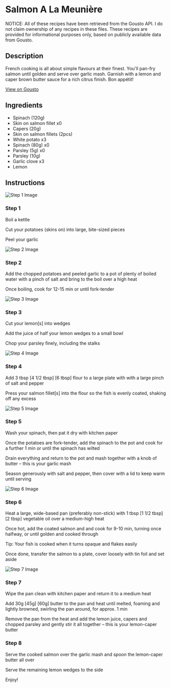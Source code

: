 # Salmon A La Meunière

NOTICE: All of these recipes have been retrieved from the Gousto API. I do not claim ownership of any recipes in these files. These recipes are provided for informational purposes only, based on publicly available data from Gousto.

## Description

French cooking is all about simple flavours at their finest. You'll pan-fry salmon until golden and serve over garlic mash. Garnish with a lemon and caper brown butter sauce for a rich citrus finish. Bon appétit!

[View on Gousto](https://www.gousto.co.uk/recipes/cookbook/salmon-a-la-meuniere)

## Ingredients

- Spinach (120g)
- Skin on salmon fillet x0
- Capers (20g)
- Skin on salmon fillets (2pcs)
- White potato x3
- Spinach (80g) x0
- Parsley (5g) x0
- Parsley (10g)
- Garlic clove x3
- Lemon

## Instructions

![Step 1 Image](https://production-media.gousto.co.uk/cms/recipe-step-image/step-1-1663068048439-x200.jpg)

### Step 1

Boil a kettle

Cut your potatoes (skins on) into large, bite-sized pieces

Peel your garlic

![Step 2 Image](https://production-media.gousto.co.uk/cms/recipe-step-image/step-2-1663067941020-x200.jpg)

### Step 2

Add the chopped potatoes and peeled garlic to a pot of plenty of boiled water with a pinch of salt and bring to the boil over a high heat

Once boiling, cook for 12-15 min or until fork-tender

![Step 3 Image](https://production-media.gousto.co.uk/cms/recipe-step-image/step-3-1663067950623-x200.jpg)

### Step 3

Cut your lemon[s] into wedges

Add the juice of half your lemon wedges to a small bowl

Chop your parsley finely, including the stalks

![Step 4 Image](https://production-media.gousto.co.uk/cms/recipe-step-image/step-4-1663067965304-x200.jpg)

### Step 4

Add 3 tbsp<span class="text-danger"> <span class="text-purple">[4 1/2 tbsp]</span> [6 tbsp]</span> flour to a large plate with with a large pinch of salt and pepper

Press your salmon fillet[s] into the flour so the fish is evenly coated, shaking off any excess

![Step 5 Image](https://production-media.gousto.co.uk/cms/recipe-step-image/step-5-1663067958593-x200.jpg)

### Step 5

Wash your spinach, then pat it dry with kitchen paper

Once the potatoes are fork-tender, add the spinach to the pot and cook for a further 1 min or until the spinach has wilted

Drain everything and return to the pot and mash together with a knob of butter – this is your garlic mash

Season generously with salt and pepper, then cover with a lid to keep warm until serving

![Step 6 Image](https://production-media.gousto.co.uk/cms/recipe-step-image/step-6-1663067967563-x200.jpg)

### Step 6

Heat a large, wide-based pan (preferably non-stick) with 1 tbsp<span class="text-danger"> <span class="text-purple">[1 1/2 tbsp]</span> [2 tbsp] </span>vegetable oil over a medium-high heat

Once hot, add the coated salmon and and cook for 9-10 min, turning once halfway, or until golden and cooked through

Tip: Your fish is cooked when it turns opaque and flakes easily

Once done, transfer the salmon to a plate, cover loosely with tin foil and set aside

![Step 7 Image](https://production-media.gousto.co.uk/cms/recipe-step-image/step-7-1663067968683-x200.jpg)

### Step 7

Wipe the pan clean with kitchen paper and return it to a medium heat

Add 30g <span class="text-purple">[45g]</span><span class="text-danger"> [60g] </span>butter to the pan and heat until melted, foaming and lightly browned, swirling the pan around, for approx. 1 min

Remove the pan from the heat and add the lemon juice, capers and chopped parsley and gently stir it all together – this is your lemon-caper butter

### Step 8

Serve the cooked salmon over the garlic mash and spoon the lemon-caper butter all over

Serve the remaining lemon wedges to the side

Enjoy!

